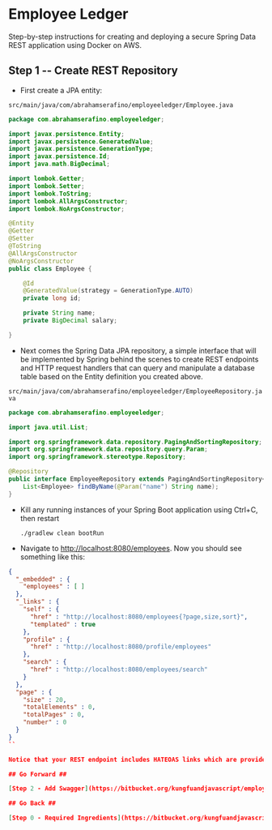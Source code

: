 # Employee Ledger #

Step-by-step instructions for creating and deploying a secure Spring Data REST application using Docker on AWS.

## Step 1 -- Create REST Repository ##

* First create a JPA entity:

``src/main/java/com/abrahamserafino/employeeledger/Employee.java``

```java
package com.abrahamserafino.employeeledger;

import javax.persistence.Entity;
import javax.persistence.GeneratedValue;
import javax.persistence.GenerationType;
import javax.persistence.Id;
import java.math.BigDecimal;

import lombok.Getter;
import lombok.Setter;
import lombok.ToString;
import lombok.AllArgsConstructor;
import lombok.NoArgsConstructor;

@Entity
@Getter
@Setter
@ToString
@AllArgsConstructor
@NoArgsConstructor
public class Employee {

    @Id
    @GeneratedValue(strategy = GenerationType.AUTO)
    private long id;

    private String name;
    private BigDecimal salary;

}

```

* Next comes the Spring Data JPA repository, a simple interface that will be implemented by Spring behind
the scenes to create REST endpoints and HTTP request handlers that can query and manipulate a 
database table based on the Entity definition you created above.

``src/main/java/com/abrahamserafino/employeeledger/EmployeeRepository.java``

```java
package com.abrahamserafino.employeeledger;

import java.util.List;

import org.springframework.data.repository.PagingAndSortingRepository;
import org.springframework.data.repository.query.Param;
import org.springframework.stereotype.Repository;

@Repository
public interface EmployeeRepository extends PagingAndSortingRepository<Employee, Long> {
    List<Employee> findByName(@Param("name") String name);
}

```

* Kill any running instances of your Spring Boot application using Ctrl+C, then restart 

    ```./gradlew clean bootRun```

* Navigate to [http://localhost:8080/employees](http://localhost:8080/employees). Now you should see something like this: 

```json
{
  "_embedded" : {
    "employees" : [ ]
  },
  "_links" : {
    "self" : {
      "href" : "http://localhost:8080/employees{?page,size,sort}",
      "templated" : true
    },
    "profile" : {
      "href" : "http://localhost:8080/profile/employees"
    },
    "search" : {
      "href" : "http://localhost:8080/employees/search"
    }
  },
  "page" : {
    "size" : 20,
    "totalElements" : 0,
    "totalPages" : 0,
    "number" : 0
  }
}
``

Notice that your REST endpoint includes HATEOAS links which are provided by Spring Data REST for free.

## Go Forward ##

[Step 2 - Add Swagger](https://bitbucket.org/kungfuandjavascript/employeeledger/src/step2)

## Go Back ##

[Step 0 - Required Ingredients](https://bitbucket.org/kungfuandjavascript/employeeledger/src/step0)